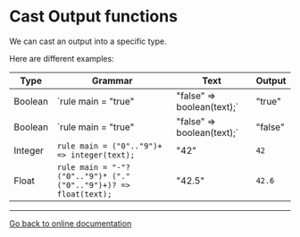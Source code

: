 # Cast Output functions

We can cast an output into a specific type.

Here are different examples:

Type|Grammar|Text|Output
-|-|-|-
Boolean|`rule main = "true" | "false" => boolean(text);`|"true"|`true`
Boolean|`rule main = "true" | "false" => boolean(text);`|"false"|`false`
Integer|`rule main = ("0".."9")+ => integer(text);`|"42"|`42`
Float|`rule main = "-"? ("0".."9")* ("." ("0".."9")+)? => float(text);`|"42.5"|`42.6`

---
[Go back to online documentation](../../README.md)